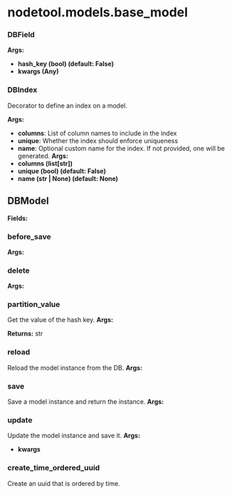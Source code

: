 # nodetool.models.base_model

### DBField

**Args:**
- **hash_key (bool) (default: False)**
- **kwargs (Any)**

### DBIndex

Decorator to define an index on a model.


**Args:**

- **columns**: List of column names to include in the index
- **unique**: Whether the index should enforce uniqueness
- **name**: Optional custom name for the index. If not provided, one will be generated.
**Args:**
- **columns (list[str])**
- **unique (bool) (default: False)**
- **name (str | None) (default: None)**

## DBModel

**Fields:**

### before_save

**Args:**

### delete

**Args:**

### partition_value

Get the value of the hash key.
**Args:**

**Returns:** str

### reload

Reload the model instance from the DB.
**Args:**

### save

Save a model instance and return the instance.
**Args:**

### update

Update the model instance and save it.
**Args:**
- **kwargs**


### create_time_ordered_uuid

Create an uuid that is ordered by time.
